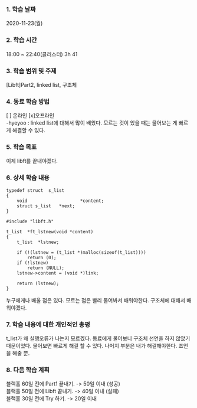 ### 1. 학습 날짜 
2020-11-23(월)
​
### 2. 학습 시간
18:00 ~ 22:40(클러스터) 3h 41
​
### 3. 학습 범위 및 주제
[Libft]Part2, linked list, 구조체
​
### 4. 동료 학습 방법 
[ ] 온라인 [x]오프라인 <br>
-hyeyoo : linked list에 대해서 많이 배웠다. 모르는 것이 있을 때는 물어보는 게 빠르게 해결할 수 있다.
​
### 5. 학습 목표
이제 libft를 끝내야겠다. 
​
### 6. 상세 학습 내용
```
typedef struct	s_list
{
	void					*content;
	struct s_list	*next;
}
```
```
#include "libft.h"

t_list	*ft_lstnew(void *content)
{
	t_list	*lstnew;

	if (!(lstnew = (t_list *)malloc(sizeof(t_list))))
		return (0);
	if (!lstnew)
		return (NULL);
	lstnew->content = (void *)link;

	return (lstnew);
}
```
누구에게나 배울 점은 있다. 모르는 점은 빨리 물어봐서 배워야한다. 구조체에 대해서 배워야겠다.
​
### 7. 학습 내용에 대한 개인적인 총평
t_list가 왜 실행오류가 나는지 모르겠다. 동료에게 물어보니 구조체 선언을 하지 않았기 때문이었다. 물어보면 빠르게 해결 할 수 있다. 나머지 부분은 내가 해결해야한다. 조언을 해줄 뿐.
​
### 8. 다음 학습 계획
 블랙홀 60일 전에 Part1 끝내기. -> 50일 이내 (성공) <br>
 블랙홀 50일 전에 Libft 끝내기. -> 40일 이내 (실패) <br>
 블랙홀 30일 전에 Try 하기. -> 20일 이내